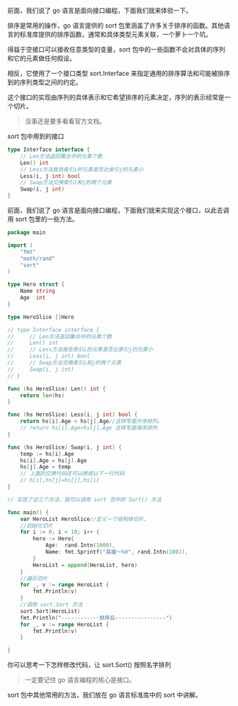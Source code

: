 
前面，我们说了 go 语言是面向接口编程，下面我们就来体验一下。

排序是常用的操作，go 语言提供的 sort 包里涵盖了许多关于排序的函数。其他语言的标准库提供的排序函数，通常和具体类型元素关联，一个萝卜一个坑。

得益于空接口可以接收任意类型的变量，sort 包中的一些函数不会对具体的序列和它的元素做任何假设。

相反，它使用了一个接口类型 sort.Interface 来指定通用的排序算法和可能被排序到的序列类型之间的约定。

这个接口的实现由序列的具体表示和它希望排序的元素决定，序列的表示经常是一个切片。

> 没事还是要多看看官方文档。

 sort 包中用到的接口

```go
type Interface interface {
    // Len方法返回集合中的元素个数
    Len() int
    // Less方法报告索引i的元素是否比索引j的元素小
    Less(i, j int) bool
    // Swap方法交换索引i和j的两个元素
    Swap(i, j int)
}
```

前面，我们说了 go 语言是面向接口编程，下面我们就来实现这个接口，以此去调用 sort 包里的一些方法。

```go
package main

import (
	"fmt"
	"math/rand"
	"sort"
)

type Hero struct {
	Name string
	Age  int
}

type HeroSlice []Hero

// type Interface interface {
//     // Len方法返回集合中的元素个数
//     Len() int
//     // Less方法报告索引i的元素是否比索引j的元素小
//     Less(i, j int) bool
//     // Swap方法交换索引i和j的两个元素
//     Swap(i, j int)
// }

func (hs HeroSlice) Len() int {
	return len(hs)
}

func (hs HeroSlice) Less(i, j int) bool {
	return hs[i].Age < hs[j].Age//这样写是升序排列。
	// return hs[i].Age>hs[j].Age 这样写是降序排列
}

func (hs HeroSlice) Swap(i, j int) {
	temp := hs[i].Age
	hs[i].Age = hs[j].Age
	hs[j].Age = temp
    // 上面的交换代码还可以换成以下一行代码
	// h[i],hs[j]=hs[j],hs[i]
}

// 实现了这三个方法，就可以调用 sort 包中的 Sort() 方法

func main() {
	var HeroList HeroSlice//定义一个结构体切片。
    //初始化切片
	for i := 0; i < 10; i++ {
		hero := Hero{
			Age:  rand.Intn(1000),
			Name: fmt.Sprintf("英雄～%d", rand.Intn(100)),
		}
		HeroList = append(HeroList, hero)
	} 
    //遍历切片
	for _, v := range HeroList {
		fmt.Println(v)
	}
	//调用 sort.Sort 方法
	sort.Sort(HeroList)
	fmt.Println("------------排序后----------------")
	for _, v := range HeroList {
		fmt.Println(v)
	}

}
```

你可以思考一下怎样修改代码，让 sort.Sort() 按照名字排列

> 一定要记住 go 语言编程的核心是接口。

sort 包中其他常用的方法，我们放在 go 语言标准库中的 sort 中讲解。
